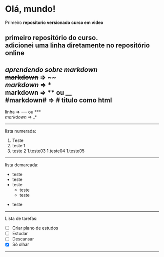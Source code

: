# Olá, mundo!
 Primeiro **repositorio versionado curso em video**

primeiro repositório do curso.
<br>
adicionei uma linha diretamente no repositório online <br>
---
*aprendendo sobre markdown*
<br>~~markdown~~ => ~~ 
<br>
*markdown* => *
<br>
**markdown** => ** ou __
<br>
#markdown# => # titulo como html
---
linha => --- ou ***
<br>_*markdown*_ => _*
***
lista numerada:
1. Teste
2. teste 1
3. teste 2
   1.teste03
   1.teste04
   1.teste05

***
lista demarcada:

* teste
* teste
* teste
   * teste
   * teste
- teste
---
Lista de tarefas:
- [ ] Criar plano de estudos
- [ ] Estudar
- [ ] Descansar
- [x] Só olhar
***

